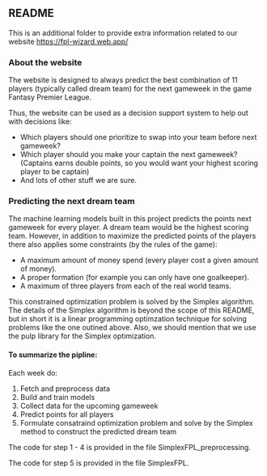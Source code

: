 ## README

This is an additional folder to provide extra information related to our website https://fpl-wizard.web.app/



### About the website

The website is designed to always predict the best combination of 11 players (typically called dream team) for the next gameweek in the game Fantasy Premier League.

Thus, the website can be used as a decision support system to help out with decisions like:
- Which players should one prioritize to swap into your team before next gameweek?
- Which player should you make your captain the next gameweek? (Captains earns double points, so you would want your highest scoring player to be captain)
- And lots of other stuff we are sure.



### Predicting the next dream team

The machine learning models built in this project predicts the points next gameweek for every player. 
A dream team would be the highest scoring team.
However, in addition to maximize the predicted points of the players there also applies some constraints (by the rules of the game):
- A maximum amount of money spend (every player cost a given amount of money).
- A proper formation (for example you can only have one goalkeeper).
- A maximum of three players from each of the real world teams.

This constrained optimization problem is solved by the Simplex algorithm.
The details of the Simplex algorithm is beyond the scope of this README, but in short it is a linear programming optimzation technique for solving problems like the one outined above. Also, we should mention that we use the pulp library for the Simplex optimization.


#### To summarize the pipline:
Each week do:
1. Fetch and preprocess data
2. Build and train models
3. Collect data for the upcoming gameweek
4. Predict points for all players
5. Formulate consatraind optimization problem and solve by the Simplex method to construct the predicted dream team




The code for step 1 - 4 is provided in the file SimplexFPL_preprocessing.

The code for step 5 is provided in the file SimplexFPL.


